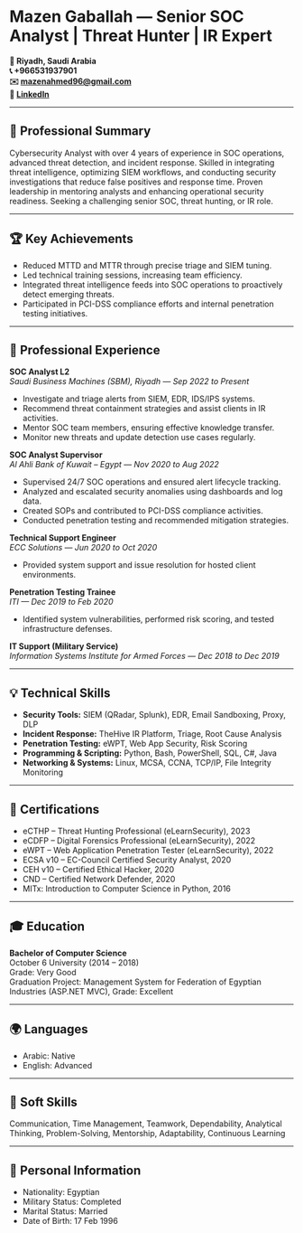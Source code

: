 # Mazen Gaballah — Senior SOC Analyst | Threat Hunter | IR Expert

**📍 Riyadh, Saudi Arabia**  
**📞 +966531937901**  
**✉️ mazenahmed96@gmail.com**  
**🔗 [LinkedIn](https://linkedin.com/in/mazengaballah)**

---

## 🎯 Professional Summary
Cybersecurity Analyst with over 4 years of experience in SOC operations, advanced threat detection, and incident response. Skilled in integrating threat intelligence, optimizing SIEM workflows, and conducting security investigations that reduce false positives and response time. Proven leadership in mentoring analysts and enhancing operational security readiness. Seeking a challenging senior SOC, threat hunting, or IR role.

---

## 🏆 Key Achievements
- Reduced MTTD and MTTR through precise triage and SIEM tuning.
- Led technical training sessions, increasing team efficiency.
- Integrated threat intelligence feeds into SOC operations to proactively detect emerging threats.
- Participated in PCI-DSS compliance efforts and internal penetration testing initiatives.

---

## 💼 Professional Experience

**SOC Analyst L2**  
*Saudi Business Machines (SBM), Riyadh — Sep 2022 to Present*  
- Investigate and triage alerts from SIEM, EDR, IDS/IPS systems.  
- Recommend threat containment strategies and assist clients in IR activities.  
- Mentor SOC team members, ensuring effective knowledge transfer.  
- Monitor new threats and update detection use cases regularly.

**SOC Analyst Supervisor**  
*Al Ahli Bank of Kuwait – Egypt — Nov 2020 to Aug 2022*  
- Supervised 24/7 SOC operations and ensured alert lifecycle tracking.  
- Analyzed and escalated security anomalies using dashboards and log data.  
- Created SOPs and contributed to PCI-DSS compliance activities.  
- Conducted penetration testing and recommended mitigation strategies.

**Technical Support Engineer**  
*ECC Solutions — Jun 2020 to Oct 2020*  
- Provided system support and issue resolution for hosted client environments.

**Penetration Testing Trainee**  
*ITI — Dec 2019 to Feb 2020*  
- Identified system vulnerabilities, performed risk scoring, and tested infrastructure defenses.

**IT Support (Military Service)**  
*Information Systems Institute for Armed Forces — Dec 2018 to Dec 2019*

---

## 💡 Technical Skills
- **Security Tools:** SIEM (QRadar, Splunk), EDR, Email Sandboxing, Proxy, DLP  
- **Incident Response:** TheHive IR Platform, Triage, Root Cause Analysis  
- **Penetration Testing:** eWPT, Web App Security, Risk Scoring  
- **Programming & Scripting:** Python, Bash, PowerShell, SQL, C#, Java  
- **Networking & Systems:** Linux, MCSA, CCNA, TCP/IP, File Integrity Monitoring

---

## 📜 Certifications
- eCTHP – Threat Hunting Professional (eLearnSecurity), 2023  
- eCDFP – Digital Forensics Professional (eLearnSecurity), 2022  
- eWPT – Web Application Penetration Tester (eLearnSecurity), 2022  
- ECSA v10 – EC-Council Certified Security Analyst, 2020  
- CEH v10 – Certified Ethical Hacker, 2020  
- CND – Certified Network Defender, 2020  
- MITx: Introduction to Computer Science in Python, 2016

---

## 🎓 Education
**Bachelor of Computer Science**  
October 6 University (2014 – 2018)  
Grade: Very Good  
Graduation Project: Management System for Federation of Egyptian Industries (ASP.NET MVC), Grade: Excellent

---

## 🌍 Languages
- Arabic: Native  
- English: Advanced

---

## 🧠 Soft Skills
Communication, Time Management, Teamwork, Dependability, Analytical Thinking, Problem-Solving, Mentorship, Adaptability, Continuous Learning

---

## 🧾 Personal Information
- Nationality: Egyptian  
- Military Status: Completed  
- Marital Status: Married  
- Date of Birth: 17 Feb 1996
